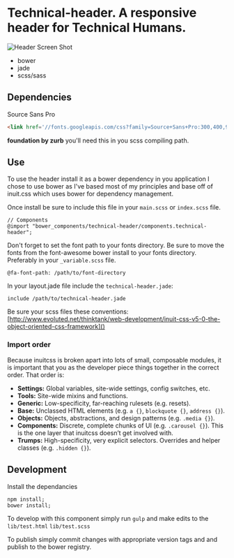 # Technical-header. A responsive header for Technical Humans.
![Header Screen Shot](https://cloud.githubusercontent.com/assets/5528612/6471543/b4fe1b0c-c1a0-11e4-8757-8a4a5ef52366.png)


 - bower
 - jade
 - scss/sass

## Dependencies
Source Sans Pro
```html
<link href='//fonts.googleapis.com/css?family=Source+Sans+Pro:300,400,900,400italic', rel='stylesheet', type='text/css'>
```
**foundation by zurb** you'll need this in you scss compiling path.

## Use
To use the header install it as a bower dependency in you application
I chose to use bower as I've based most of my principles and base off of inuit.css which uses bower for dependency management.

Once install be sure to include this file in your `main.scss` or `index.scss` file.

```
// Components
@import "bower_components/technical-header/components.technical-header";

```

Don't forget to set the font path to your fonts directory. Be sure to move the fonts from the font-awesome bower install to your fonts directory. Preferably in your `_variable.scss` file.

```
@fa-font-path: /path/to/font-directory
```

In your layout.jade file include the `technical-header.jade`:

```
include /path/to/technical-header.jade
```

Be sure your scss files these conventions:
[http://www.evoluted.net/thinktank/web-development/inuit-css-v5-0-the-object-oriented-css-framework]()

### Import order

Because inuitcss is broken apart into lots of small, composable modules, it is
important that you as the developer piece things together in the correct order.
That order is:

* **Settings:** Global variables, site-wide settings, config switches, etc.
* **Tools:** Site-wide mixins and functions.
* **Generic:** Low-specificity, far-reaching rulesets (e.g. resets).
* **Base:** Unclassed HTML elements (e.g. `a {}`, `blockquote {}`, `address {}`).
* **Objects:** Objects, abstractions, and design patterns (e.g. `.media {}`).
* **Components:** Discrete, complete chunks of UI (e.g. `.carousel {}`). This is the one layer that inuitcss doesn’t get involved with.
* **Trumps:** High-specificity, very explicit selectors. Overrides and helper
  classes (e.g. `.hidden {}`).

## Development
Install the dependancies

```
npm install;
bower install;
```

To develop with this component simply run `gulp` and make edits to the `lib/test.html` `lib/test.scss`

To publish simply commit changes with appropriate version tags and and publish to the bower registry.
